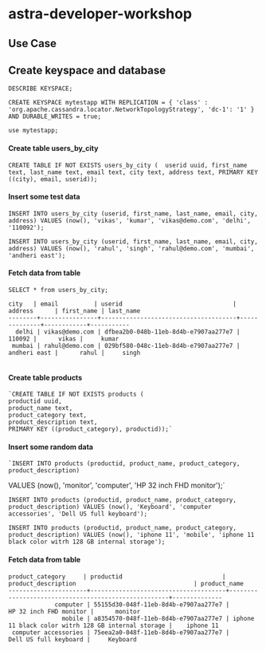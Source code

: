 # astra-developer-workshop

## Use Case 


## Create keyspace and database
`DESCRIBE KEYSPACE;`

`CREATE KEYSPACE mytestapp WITH REPLICATION = { 'class' : 'org.apache.cassandra.locator.NetworkTopologyStrategy', 'dc-1': '1' } AND DURABLE_WRITES = true;`

`use mytestapp;`

#### Create table users_by_city
`CREATE TABLE IF NOT EXISTS users_by_city ( 
	userid uuid,
	first_name text,
	last_name text,
	email text,
	city text,
	address text,
	PRIMARY KEY ((city), email, userid));`

  
#### Insert some test data
`INSERT INTO users_by_city (userid, first_name, last_name, email, city, address)
VALUES (now(), 'vikas', 'kumar', 'vikas@demo.com', 'delhi', '110092');`

`INSERT INTO users_by_city (userid, first_name, last_name, email, city, address)
VALUES (now(), 'rahul', 'singh', 'rahul@demo.com', 'mumbai', 'andheri east');`

#### Fetch data from table 
`SELECT * from users_by_city;`

```
city   | email          | userid                               | address      | first_name | last_name
--------+----------------+--------------------------------------+--------------+------------+-----------
  delhi | vikas@demo.com | dfbea2b0-048b-11eb-8d4b-e7907aa277e7 |       110092 |      vikas |     kumar
 mumbai | rahul@demo.com | 029bf580-048c-11eb-8d4b-e7907aa277e7 | andheri east |      rahul |     singh
 
 ```
 
#### Create table products
	`CREATE TABLE IF NOT EXISTS products (
    productid uuid,
    product_name text,
    product_category text,
    product_description text,
    PRIMARY KEY ((product_category), productid));`
    
#### Insert some random data 
	`INSERT INTO products (productid, product_name, product_category, product_description)
VALUES (now(), 'monitor', 'computer', 'HP 32 inch FHD monitor');`

`INSERT INTO products (productid, product_name, product_category, product_description)
VALUES (now(), 'Keyboard', 'computer accessories', 'Dell US full keyboard');`

`INSERT INTO products (productid, product_name, product_category, product_description)
VALUES (now(), 'iphone 11', 'mobile', 'iphone 11 black color witrh 128 GB internal storage');`


#### Fetch data from table 
```
product_category     | productid                            | product_description                                 | product_name
----------------------+--------------------------------------+-----------------------------------------------------+--------------
             computer | 55155d30-048f-11eb-8d4b-e7907aa277e7 |                              HP 32 inch FHD monitor |      monitor
               mobile | a8354570-048f-11eb-8d4b-e7907aa277e7 | iphone 11 black color witrh 128 GB internal storage |    iphone 11
 computer accessories | 75eea2a0-048f-11eb-8d4b-e7907aa277e7 |                               Dell US full keyboard |     Keyboard
```
